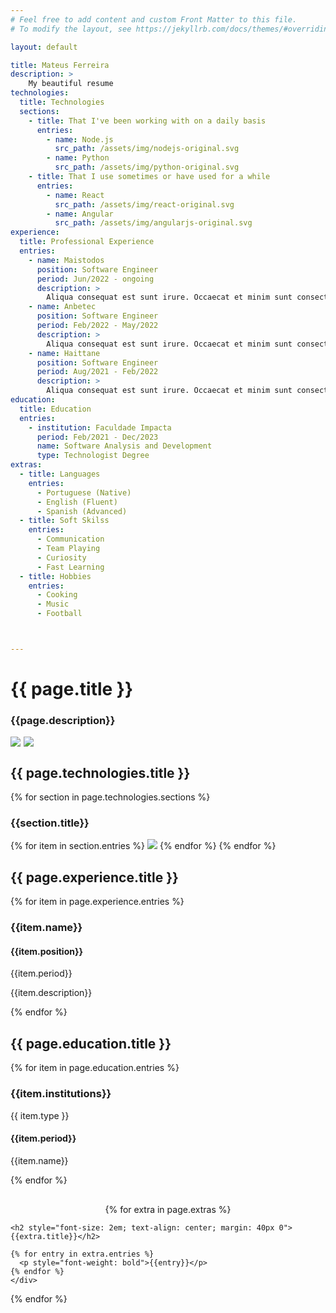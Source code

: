 ```yaml
---
# Feel free to add content and custom Front Matter to this file.
# To modify the layout, see https://jekyllrb.com/docs/themes/#overriding-theme-defaults

layout: default

title: Mateus Ferreira
description: >
    My beautiful resume
technologies:
  title: Technologies
  sections:
    - title: That I've been working with on a daily basis
      entries:
        - name: Node.js
          src_path: /assets/img/nodejs-original.svg
        - name: Python
          src_path: /assets/img/python-original.svg
    - title: That I use sometimes or have used for a while
      entries:
        - name: React
          src_path: /assets/img/react-original.svg
        - name: Angular
          src_path: /assets/img/angularjs-original.svg
experience:
  title: Professional Experience
  entries:
    - name: Maistodos
      position: Software Engineer
      period: Jun/2022 - ongoing
      description: >
        Aliqua consequat est sunt irure. Occaecat et minim sunt consectetur voluptate minim cillum culpa. Duis proident officia labore aliquip ea proident quis magna eiusmod magna. Anim est cillum tempor nulla culpa anim.
    - name: Anbetec
      position: Software Engineer
      period: Feb/2022 - May/2022
      description: >
        Aliqua consequat est sunt irure. Occaecat et minim sunt consectetur voluptate minim cillum culpa. Duis proident officia labore aliquip ea proident quis magna eiusmod magna. Anim est cillum tempor nulla culpa anim.
    - name: Haittane
      position: Software Engineer
      period: Aug/2021 - Feb/2022
      description: >
        Aliqua consequat est sunt irure. Occaecat et minim sunt consectetur voluptate minim cillum culpa. Duis proident officia labore aliquip ea proident quis magna eiusmod magna. Anim est cillum tempor nulla culpa anim.
education:
  title: Education
  entries:
    - institution: Faculdade Impacta
      period: Feb/2021 - Dec/2023
      name: Software Analysis and Development
      type: Technologist Degree
extras:
  - title: Languages
    entries:
      - Portuguese (Native)
      - English (Fluent)
      - Spanish (Advanced)
  - title: Soft Skilss
    entries:
      - Communication
      - Team Playing
      - Curiosity
      - Fast Learning
  - title: Hobbies
    entries:
      - Cooking
      - Music
      - Football



---
```


# {{ page.title }}

### {{page.description}}

<div style="display: flex; gap: 5px">
 <a href="{{site.linkedin}}" target="_blank"><img src="https://img.shields.io/badge/-LinkedIn-%230077B5?style=for-the-badge&logo=linkedin&logoColor=white" target="_blank"></a>
<a href = "mailto:{{site.email}}"><img src="https://img.shields.io/badge/-Gmail-%23333?style=for-the-badge&logo=gmail&logoColor=white" target="_blank"></a>
</div>


<div class="section">
  <h2>{{ page.technologies.title }}</h2>
  {% for section in page.technologies.sections %}
    <h3>{{section.title}}</h3>
    {% for item in section.entries %}
      <img src="{{item.src_path}}" class="icon">
    {% endfor %}
  {% endfor %}
</div>

<div class="section">
  <h2> {{ page.experience.title }} </h2>
  {% for item in page.experience.entries %}
    <h3> {{item.name}} </h3>
    <h4>{{item.position}}</h4>
    <span> {{item.period}} </span>
    <p> {{item.description}} </p>
  {% endfor %}
</div>

<div class="section">
  <h2> {{ page.education.title }} </h2>
  {% for item in page.education.entries %}
    <h3> {{item.institutions}} </h3>
    <span>{{ item.type }}</span>
    <h4> {{item.period}} </h4>
    <p> {{item.name}} </p>
  {% endfor %}
</div>

<div style="margin-top: 30px; display: flex; justify-content: space-around; flex-wrap: wrap">
  {% for extra in page.extras %}
    <div>

    <h2 style="font-size: 2em; text-align: center; margin: 40px 0">{{extra.title}}</h2>

    {% for entry in extra.entries %}
      <p style="font-weight: bold">{{entry}}</p>
    {% endfor %}
    </div>
  {% endfor %}

</div>
